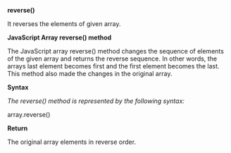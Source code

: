 **reverse()**

It reverses the elements of given array.

**JavaScript Array reverse() method**

The JavaScript array reverse() method changes the sequence of elements of the given array and returns the reverse sequence. In other words, the arrays last element becomes first and the first element becomes the last. This method also made the changes in the original array.

**Syntax**

_The reverse() method is represented by the following syntax:_

array.reverse()


**Return**

The original array elements in reverse order.